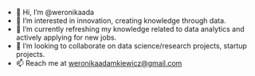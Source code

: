 - 👋 Hi, I’m @weronikaada
- 👀 I’m interested in innovation, creating knowledge through data.
- 🌱 I’m currently refreshing my knowledge related to data analytics and actively applying for new jobs.
- 💞️ I’m looking to collaborate on data science/research projects, startup projects.
- 📫 Reach me at weronikaadamkiewicz@gmail.com

<!---
weronikaada/weronikaada is a ✨ special ✨ repository because its `README.md` (this file) appears on your GitHub profile.
You can click the Preview link to take a look at your changes.
--->
